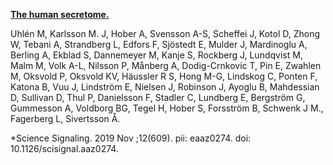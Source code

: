 [**The human secretome.**](https://www.ncbi.nlm.nih.gov/pubmed/31772123)

 Uhlén M, Karlsson M. J, Hober A, Svensson A-S, Scheffei J, Kotol D, Zhong W, Tebani A, Strandberg L, Edfors F, Sjöstedt E, Mulder J, Mardinoglu A, Berling A, Ekblad S, Dannemeyer M, Kanje S, Rockberg J, Lundqvist M, Malm M, Volk A-L, Nilsson P, Månberg A, Dodig-Crnkovic T, Pin E, Zwahlen M, Oksvold P, Oksvold KV, Häussler R S, Hong M-G, Lindskog C, Ponten F, Katona B, Vuu J, Lindström E, Nielsen J, Robinson J, Ayoglu B, Mahdessian D, Sullivan D, Thul P, Danielsson F, Stadler C, Lundberg E, Bergström G, Gummesson A, Voldborg BG, Tegel H, Hober S, Forsström B, Schwenk J M., Fagerberg L, Sivertsson Å. 

*Science Signaling. 2019 Nov ;12(609). pii: eaaz0274. doi: 10.1126/scisignal.aaz0274. 
